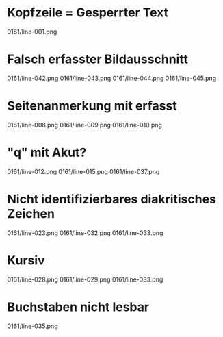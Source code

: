 # Kopfzeile = Gesperrter Text
0161/line-001.png
# Falsch erfasster Bildausschnitt
0161/line-042.png
0161/line-043.png
0161/line-044.png
0161/line-045.png
# Seitenanmerkung mit erfasst
0161/line-008.png
0161/line-009.png
0161/line-010.png
# "q" mit Akut?
0161/line-012.png
0161/line-015.png
0161/line-037.png
# Nicht identifizierbares diakritisches Zeichen
0161/line-023.png
0161/line-032.png
0161/line-033.png
# Kursiv
0161/line-028.png
0161/line-029.png
0161/line-033.png
# Buchstaben nicht lesbar
0161/line-035.png
